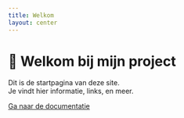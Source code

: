 ```yaml
---
title: Welkom
layout: center
---
```


# 👋 Welkom bij mijn project

Dit is de startpagina van deze site.  
Je vindt hier informatie, links, en meer.

[Ga naar de documentatie](getting-started.md)